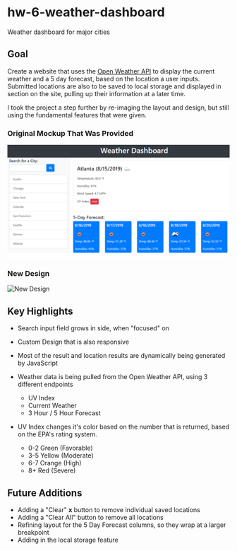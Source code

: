 # hw-6-weather-dashboard
Weather dashboard for major cities

## Goal 
Create a website that uses the [Open Weather API](https://openweathermap.org/api) to display the current weather and a 5 day forecast, based on the location a user inputs. Submitted locations are also to be saved to local storage and displayed in section on the site, pulling up their information at a later time. 

I took the project a step further by re-imaging the layout and design, but still using the fundamental features that were given. 

### Original Mockup That Was Provided 
![Original Mockup](./assets/06-server-side-apis-homework-demo.png)

### New Design
![New Design](./assets/img/weather-dashboard.gif)

## Key Highlights 
* Search input field grows in side, when "focused" on

* Custom Design that is also responsive 

* Most of the result and location results are dynamically being generated by JavaScript

* Weather data is being pulled from the Open Weather API, using 3 different endpoints
    * UV Index
    * Current Weather 
    * 3 Hour / 5 Hour Forecast 

* UV Index changes it's color based on the number that is returned, based on the EPA's rating system. 
    * 0-2 Green (Favorable)
    * 3-5 Yellow (Moderate)
    * 6-7 Orange (High)
    * 8+ Red (Severe)


## Future Additions
* Adding a "Clear" **x** button to remove individual saved locations 
* Adding a "Clear All" button to remove all locations
* Refining layout for the 5 Day Forecast columns, so they wrap at a larger breakpoint 
* Adding in the local storage feature
